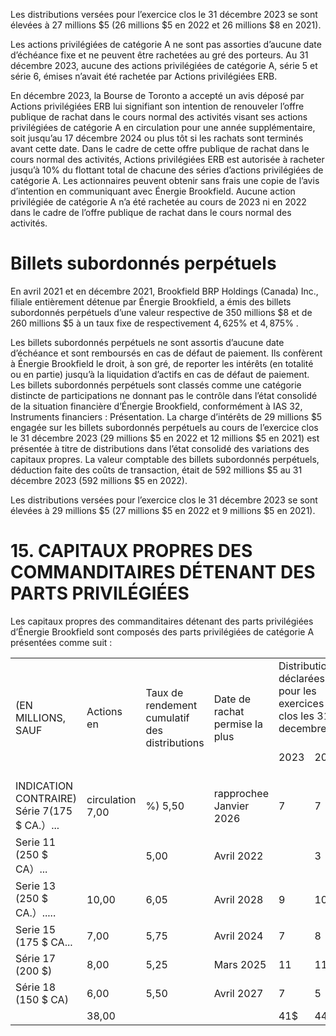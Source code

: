 Les distributions versées pour l’exercice clos le 31 décembre 2023 se sont élevées à 27 millions $\$ 5$ (26 millions $\$ 5$ en 2022 et 26 millions $\$ 8$ en 2021).  

Les actions privilégiées de catégorie A ne sont pas assorties d’aucune date d’échéance fixe et ne peuvent être rachetées au gré des porteurs. Au 31 décembre 2023, aucune des actions privilégiées de catégorie A, série 5 et série 6, émises n’avait été rachetée par Actions privilégiées ERB.  

En décembre 2023, la Bourse de Toronto a accepté un avis déposé par Actions privilégiées ERB lui signifiant son intention de renouveler l’offre publique de rachat dans le cours normal des activités visant ses actions privilégiées de catégorie A en circulation pour une année supplémentaire, soit jusqu’au 17 décembre 2024 ou plus tôt si les rachats sont terminés avant cette date. Dans le cadre de cette offre publique de rachat dans le cours normal des activités, Actions privilégiées ERB est autorisée à racheter jusqu’à $10 \%$ du flottant total de chacune des séries d’actions privilégiées de catégorie A. Les actionnaires peuvent obtenir sans frais une copie de l’avis d’intention en communiquant avec Énergie Brookfield. Aucune action privilégiée de catégorie A n’a été rachetée au cours de 2023 ni en 2022 dans le cadre de l’offre publique de rachat dans le cours normal des activités.  

# Billets subordonnés perpétuels  

En avril 2021 et en décembre 2021, Brookfield BRP Holdings (Canada) Inc., filiale entièrement détenue par Énergie Brookfield, a émis des billets subordonnés perpétuels d’une valeur respective de 350 millions $\$ 8$ et de 260 millions $\$ 5$ à un taux fixe de respectivement $4 , 6 2 5 \%$ et $4 , 8 7 5 \%$ .  

Les billets subordonnés perpétuels ne sont assortis d’aucune date d’échéance et sont remboursés en cas de défaut de paiement. Ils confèrent à Énergie Brookfield le droit, à son gré, de reporter les intérêts (en totalité ou en partie) jusqu’à la liquidation d’actifs en cas de défaut de paiement. Les billets subordonnés perpétuels sont classés comme une catégorie distincte de participations ne donnant pas le contrôle dans l’état consolidé de la situation financière d’Énergie Brookfield, conformément à IAS 32, Instruments financiers : Présentation. La charge d’intérêts de 29 millions $\$ 5$ engagée sur les billets subordonnés perpétuels au cours de l’exercice clos le 31 décembre 2023 (29 millions $\$ 5$ en 2022 et 12 millions $\$ 5$ en 2021) est présentée à titre de distributions dans l’état consolidé des variations des capitaux propres. La valeur comptable des billets subordonnés perpétuels, déduction faite des coûts de transaction, était de 592 millions $\$ 5$ au 31 décembre 2023 (592 millions $\$ 5$ en 2022).  

Les distributions versées pour l’exercice clos le 31 décembre 2023 se sont élevées à 29 millions $\$ 5$ (27 millions $\$ 5$ en 2022 et 9 millions $\$ 5$ en 2021).  

# 15. CAPITAUX PROPRES DES COMMANDITAIRES DÉTENANT DES PARTS PRIVILÉGIÉES  

Les capitaux propres des commanditaires détenant des parts privilégiées d’Énergie Brookfield sont composés des parts privilégiées de catégorie A présentées comme suit :  

<html><body><table><tr><td rowspan="2">(EN MILLIONS, SAUF</td><td rowspan="2">Actions en</td><td rowspan="2">Taux de rendement cumulatif des distributions</td><td rowspan="2">Date de rachat permise la plus</td><td colspan="2">Distributions déclarées pour les exercices clos les 31 decembre</td><td colspan="2">Valeur comptable aux</td></tr><tr><td>2023</td><td>2022</td><td>31 decembre 2023</td><td>31 decembre 2022</td></tr><tr><td>INDICATION CONTRAIRE) Série 7(175 $ CA.）...</td><td>circulation 7,00</td><td>%) 5,50</td><td>rapprochee Janvier 2026</td><td>7</td><td>7</td><td>128</td><td>128</td></tr><tr><td>Serie 11 (250 $ CA）...</td><td></td><td>5,00</td><td>Avril 2022</td><td></td><td>3</td><td></td><td></td></tr><tr><td>Serie 13 (250 $ CA.）.....</td><td>10,00</td><td>6,05</td><td>Avril 2028</td><td>9</td><td>10</td><td>196</td><td>196</td></tr><tr><td>Serie 15 (175 $ CA...</td><td>7,00</td><td>5,75</td><td>Avril 2024</td><td>7</td><td>8</td><td>126</td><td>126</td></tr><tr><td>Série 17 (200 $)</td><td>8,00</td><td>5,25</td><td>Mars 2025</td><td>11</td><td>11</td><td>195</td><td>195</td></tr><tr><td>Série 18 (150 $ CA)</td><td>6,00</td><td>5,50</td><td>Avril 2027</td><td>7</td><td>5</td><td>115</td><td>115</td></tr><tr><td></td><td>38,00</td><td></td><td></td><td>41$</td><td>44$</td><td>760$</td><td>760 $</td></tr></table></body></html>  